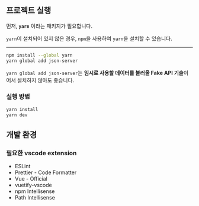 ## **프로젝트 실행**

먼저, **`yarn`** 이라는 패키지가 필요합니다.

`yarn`이 설치되어 있지 않은 경우, `npm`을 사용하여 `yarn`을 설치할 수 있습니다.

---

```bash
npm install --global yarn
yarn global add json-server
```
`yarn global add json-server`는 **임시로 사용할 데이터를 불러올 Fake API 기술**이어서 설치하지 않아도 좋습니다.

### 실행 방법

```bash
yarn install
yarn dev
```

## 개발 환경
### 필요한 vscode extension

- ESLint
- Prettier - Code Formatter
- Vue - Official
- vuetify-vscode
- npm Intellisense
- Path Intellisense